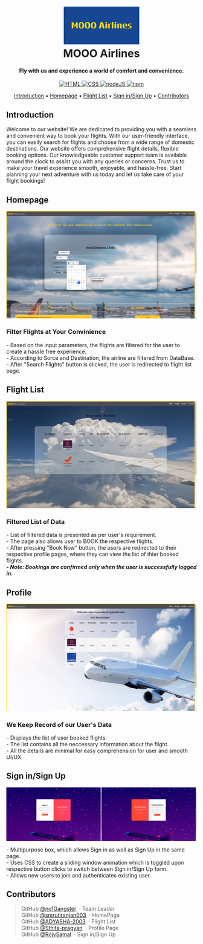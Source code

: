 <h1 align="center">
  <br>
  <a href=""><img src="./images/MOOO_Airlines.png" alt="MOOO Airlines" width="200"></a>
  <br>
  MOOO Airlines
  <br>
</h1>

<h4 align="center">Fly with us and experience a world of comfort and convenience.</h4>


<div align="center">
    <a href = "https://en.wikipedia.org/wiki/HTML">
        <img src = "https://img.shields.io/badge/HTML-HTML5-orange" alt = "HTML" />
    </a>
    <a href = "https://en.wikipedia.org/wiki/CSS">
        <img src = "https://img.shields.io/badge/CSS-CSS3-blue" alt = "CSS" />
    </a>
    <a href = "https://en.wikipedia.org/wiki/Node.js">
        <img src = "https://img.shields.io/badge/node-JS-yellow" alt = "nodeJS" />
    </a>
    <a href = "https://en.wikipedia.org/wiki/Npm">
        <img src = "https://img.shields.io/badge/npm-9.7.2-red" alt = "npm" />
    </a>
</div>

<p align="center">
  <a href="#introduction">Introduction</a> •
  <a href="#homepage">Homepage</a> •
  <a href="#flight-list">Flight List</a> •
  <a href="#profile">Sign in/Sign Up</a> •
  <a href="#contributors">Contributors</a>
</p>


## Introduction
<p>
Welcome to our website! We are dedicated to providing you with a seamless and convenient way to book your flights. With our user-friendly interface, you can easily search for flights and choose from a wide range of domestic destinations. Our website offers comprehensive flight details, flexible booking options. Our knowledgeable customer support team is available around the clock to assist you with any queries or concerns. Trust us to make your travel experience smooth, enjoyable, and hassle-free. Start planning your next adventure with us today and let us take care of your flight bookings!
<p>


## Homepage

<img src = "./images/home-ss.png" alt = "HomePage" />
<h3>Filter Flights at Your Convinience</h3>

<p>- Based on the input parameters, the flights are filtered for the user to create a hassle free experience.<br>- According to Sorce and Destination, the airline are filtered from DataBase.<br>- After "Search Flights" button is clicked, the user is redirected to flight list page.</p>


## Flight List

<img src = "./images/flight-ss.png" alt = "Book Flight">
<h3>Filtered List of Data</h3>
<p>
- List of filtered data is presented as per user's requirement.<br>
- The page also allows user to BOOK the respective flights.<br>
- After pressing "Book Now" button, the users are redirected to their respective profile pages, where they can view the list of thier booked flights.<br>
<b><i>- Note: Bookings are confirmed only when the user is successfully logged in.</i></b>
</p>

## Profile

<img src = "./images/profile-ss.png" alt = "Profile">
<h3>We Keep Record of our User's Data</h3>
<p>
- Displays the list of user booked flights.<br>
- The list contains all the neccessary information about the flight.<br>
- All the details are minimal for easy comprehension for user and smooth UI/UX.
</p>

## Sign in/Sign Up

<div style = "display:flex; flex-direction:row; flex-wrap:wrap;">
    <img src = "./images/signin-ss.png" alt = "Sign-in Box" style = "width:50%">
    <img src = "./images/signup-ss.png" alt = "Sign-up Box" style = "width:50%">
</div>

<p>
- Multipurpose box, which allows Sign in as well as Sign Up in the same page.<br>
- Uses CSS to create a sliding window animation which is toggled upon respective button clicks to switch between Sign in/Sign Up form.<br>
- Allows new users to join and authenticates existing user.
<p>


## Contributors


>GitHub [@no1Gangster](https://github.com/no1Gangster) &nbsp;&middot;&nbsp;Team Leader<br>
>GitHub [@smrutiranjan003](https://github.com/smrutiranjan003) &nbsp;&middot;&nbsp;HomePage<br>
>GitHub [@ADYASHA-2003](https://github.com/ADYASHA-2003) &nbsp;&middot;&nbsp;Flight List<br>
>GitHub [@Sthita-pragyan](https://github.com/Sthita-pragyan) &nbsp;&middot;&nbsp;Profile Page<br>
>GitHub [@RojySamal](https://github.com/RojySamal) &nbsp;&middot;&nbsp;Sign in/Sign Up
